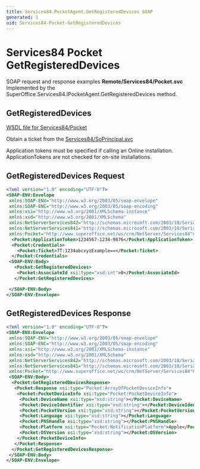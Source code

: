 ```yaml
---
title: Services84.PocketAgent.GetRegisteredDevices SOAP
generated: 1
uid: Services84-Pocket-GetRegisteredDevices
---
```


# Services84 Pocket GetRegisteredDevices

SOAP request and response examples **Remote/Services84/Pocket.svc**
Implemented by the <see cref="M:SuperOffice.Services84.IPocketAgent.GetRegisteredDevices">SuperOffice.Services84.IPocketAgent.GetRegisteredDevices</see> method.

## GetRegisteredDevices

[WSDL file for Services84/Pocket](../Services84-Pocket.md)

Obtain a ticket from the [Services84/SoPrincipal.svc](../SoPrincipal/index.md)

Application tokens must be specified if calling an Online installation. ApplicationTokens are not checked for on-site installations.

## GetRegisteredDevices Request

```xml
<?xml version="1.0" encoding="UTF-8"?>
<SOAP-ENV:Envelope
 xmlns:SOAP-ENV="http://www.w3.org/2003/05/soap-envelope"
 xmlns:SOAP-ENC="http://www.w3.org/2003/05/soap-encoding"
 xmlns:xsi="http://www.w3.org/2001/XMLSchema-instance"
 xmlns:xsd="http://www.w3.org/2001/XMLSchema"
 xmlns:NetServerServices842="http://schemas.microsoft.com/2003/10/Serialization/Arrays"
 xmlns:NetServerServices841="http://schemas.microsoft.com/2003/10/Serialization/"
 xmlns:Pocket="http://www.superoffice.net/ws/crm/NetServer/Services84">
  <Pocket:ApplicationToken>1234567-1234-9876</Pocket:ApplicationToken>
  <Pocket:Credentials>
    <Pocket:Ticket>7T:1234abcxyzExample==</Pocket:Ticket>
  </Pocket:Credentials>
 <SOAP-ENV:Body>
   <Pocket:GetRegisteredDevices>
    <Pocket:AssociateId xsi:type="xsd:int">0</Pocket:AssociateId>
   </Pocket:GetRegisteredDevices>

 </SOAP-ENV:Body>
</SOAP-ENV:Envelope>

```

## GetRegisteredDevices Response

```xml
<?xml version="1.0" encoding="UTF-8"?>
<SOAP-ENV:Envelope
 xmlns:SOAP-ENV="http://www.w3.org/2003/05/soap-envelope"
 xmlns:SOAP-ENC="http://www.w3.org/2003/05/soap-encoding"
 xmlns:xsi="http://www.w3.org/2001/XMLSchema-instance"
 xmlns:xsd="http://www.w3.org/2001/XMLSchema"
 xmlns:NetServerServices842="http://schemas.microsoft.com/2003/10/Serialization/Arrays"
 xmlns:NetServerServices841="http://schemas.microsoft.com/2003/10/Serialization/"
 xmlns:Pocket="http://www.superoffice.net/ws/crm/NetServer/Services84">
 <SOAP-ENV:Body>
  <Pocket:GetRegisteredDevicesResponse>
   <Pocket:Response xsi:type="Pocket:ArrayOfPocketDeviceInfo">
    <Pocket:PocketDeviceInfo xsi:type="Pocket:PocketDeviceInfo">
     <Pocket:DeviceName xsi:type="xsd:string"></Pocket:DeviceName>
     <Pocket:DeviceIdentifier xsi:type="xsd:string"></Pocket:DeviceIdentifier>
     <Pocket:PocketVersion xsi:type="xsd:string"></Pocket:PocketVersion>
     <Pocket:Language xsi:type="xsd:string"></Pocket:Language>
     <Pocket:PNSHandle xsi:type="xsd:string"></Pocket:PNSHandle>
     <Pocket:Platform xsi:type="Pocket:NotificationPlatform">Apple</Pocket:Platform>
     <Pocket:OSVersion xsi:type="xsd:string"></Pocket:OSVersion>
    </Pocket:PocketDeviceInfo>
   </Pocket:Response>
  </Pocket:GetRegisteredDevicesResponse>
 </SOAP-ENV:Body>
</SOAP-ENV:Envelope>

```

